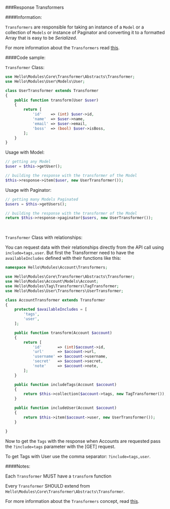 <a name="Response-Transformers"></a>
###Response Transformers

####Information:

`Transformers` are responsible for taking an instance of a `Model` or a collection of `Models` or instance of Paginator and converting it to a formatted Array that is easy to be *Serialized*.

For more information about the `Transformers` read [this](http://fractal.thephpleague.com/transformers/).


####Code sample:

`Transformer` Class:

```php
use Hello\Modules\Core\Transformer\Abstracts\Transformer;
use Hello\Modules\User\Models\User;

class UserTransformer extends Transformer
{
    public function transform(User $user)
    {
        return [
            'id'    => (int) $user->id,
            'name'  => $user->name,
            'email' => $user->email,
            'boss'  => (bool) $user->isBoss,
        ];
    }
}
```

Usage with Model:

```php
// getting any Model
$user = $this->getUser();

// building the response with the transformer of the Model
$this->response->item($user, new UserTransformer());
```

Usage with Paginator:

```php
// getting many Models Paginated
$users = $this->getUsers();

// building the response with the transformer of the Model
return $this->response->paginator($users, new UserTransformer());
```

<br>

`Transformer` Class with relationships:


You can request data with their relationships directly from the API call using `include=tags,user`. But first the Transformer need to have the `availableIncludes` defined with their functions like this:

```php
namespace Hello\Modules\Account\Transformers;

use Hello\Modules\Core\Transformer\Abstracts\Transformer;
use Hello\Modules\Account\Models\Account;
use Hello\Modules\Tag\Transformers\TagTransformer;
use Hello\Modules\User\Transformers\UserTransformer;

class AccountTransformer extends Transformer
{
    protected $availableIncludes = [
        'tags',
        'user',
    ];

    public function transform(Account $account)
    {
        return [
            'id'       => (int)$account->id,
            'url'      => $account->url,
            'username' => $account->username,
            'secret'   => $account->secret,
            'note'     => $account->note,
        ];
    }

    public function includeTags(Account $account)
    {
        return $this->collection($account->tags, new TagTransformer());
    }

    public function includeUser(Account $account)
    {
        return $this->item($account->user, new UserTransformer());
    }

}

```

Now to get the `Tags` with the response when Accounts are requested pass the `?include=tags` parameter with the [GET] request.

To get Tags with User use the comma separator: `?include=tags,user`.





####Notes:

Each `Transformer` MUST have a `transform` function

Every `Transformer` SHOULD extend from `Hello\Modules\Core\Transformer\Abstracts\Transformer`.

For more information about the `Transformers` concept, read [this](http://fractal.thephpleague.com/transformers/).
